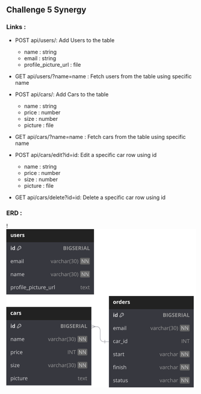 ## Challenge 5 Synergy

### Links : 
 - POST api/users/:
   Add Users to the table
   - name : string
   - email : string
   - profile_picture_url : file
 - GET api/users/?name=name : 
   Fetch users from the table using specific name
 
 - POST api/cars/:
   Add Cars to the table
   - name : string
   - price : number
   - size : number
   - picture : file
 - GET api/cars/?name=name : 
   Fetch cars from the table using specific name
 - POST api/cars/edit?id=id:
   Edit a specific car row using id
   - name : string
   - price : number
   - size : number
   - picture : file
 - GET api/cars/delete?id=id:
   Delete a specific car row using id

### ERD :
!<img src="./ERD.svg">
